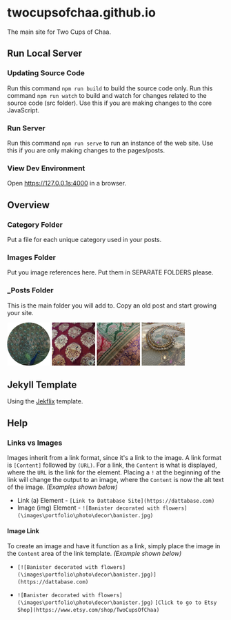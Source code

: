 # twocupsofchaa.github.io

The main site for Two Cups of Chaa.

## Run Local Server

### Updating Source Code

Run this command `npm run build` to build the source code only. Run this command `npm run watch` to build and watch for changes related to the source code (src folder). Use this if you are making changes to the core JavaScript.

### Run Server

Run this command `npm run serve` to run an instance of the web site. Use this if you are only making changes to the pages/posts.

### View Dev Environment

Open https://127.0.0.1s:4000 in a browser.

## Overview

### Category Folder

Put a file for each unique category used in your posts.

### Images Folder

Put you image references here. Put them in SEPARATE FOLDERS please.

### _Posts Folder

This is the main folder you will add to. Copy an old post and start growing your site.

<img class="img-rounded" src="/images/about/icon1.png" alt="Two Cups Of Chaa" width="100">
<img class="img-rounded" src="/images/about/icon2.jpg" alt="Two Cups Of Chaa" width="100">
<img class="img-rounded" src="/images/about/icon3.jpg" alt="Two Cups Of Chaa" width="100">
<img class="img-rounded" src="/images/about/icon4.jpg" alt="Two Cups Of Chaa" width="100">

## Jekyll Template

Using the [Jekflix](https://jekflix.rossener.com/) template.

## Help

### Links vs Images

Images inherit from a link format, since it's a link to the image. A link format is `[Content]` followed by `(URL)`. For a link, the `Content` is what is displayed, where the `URL` is the link for the element. Placing a `!` at the beginning of the link will change the output to an image, where the `Content` is now the alt text of the image. _(Examples shown below)_

* Link (a) Element - `[Link to Dattabase Site](https://dattabase.com)`
* Image (img) Element - `![Banister decorated with flowers](\images\portfolio\photo\decor\banister.jpg)`

#### Image Link

To create an image and have it function as a link, simply place the image in the `Content` area of the link template. _(Example shown below)_

* `[![Banister decorated with flowers](\images\portfolio\photo\decor\banister.jpg)](https://dattabase.com)`

* `![Banister decorated with flowers](\images\portfolio\photo\decor\banister.jpg)`
  `[Click to go to Etsy Shop](https://www.etsy.com/shop/TwoCupsOfChaa)`
